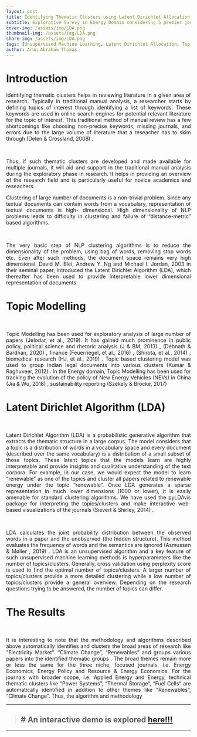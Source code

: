 ```yaml
---
layout: post
title: Identifying Thematic Clusters using Latent Dirichlet Allocation 
subtitle: Explorative Surevy in Energy Domain considering 5 premier journals over a period of 25 years
cover-img: /assets/img/LDA.png
thumbnail-img: /assets/img/LDA.png
share-img: /assets/img/LDA.png
tags: [Unsupervised Machine Learning, Latent Dirichlet Allocation, Topic Modelling, Text Analytics]
author: Arun Abraham Thomas
---
```


# Introduction


<div align="justify">

Identifying thematic clusters helps in reviewing literature in a given area of research.
Typically in traditional manual analysis, a researcher starts by defining topics of interest through
identifying a list of keywords. These keywords are used in online search engines for potential
relevant literature for the topic of interest. This traditional method of manual review has a few
shortcomings like choosing non-precise keywords, missing journals, and errors due to the large
volume of literature that a reseacher has to skim through (Delen & Crossland, 2008) .

</div>

<br>

<div align="justify">

Thus, if such thematic clusters are developed and made available for multiple journals, it
will aid and support in the traditional manual analysis during the exploratory phase in research. It
helps in providing an overview of the research field and is particularly useful for novice
academics and reseachers.

</div>


<div align="justify">

Clustering of large number of documents is a non-trivial problem. Since any textual
documents can contain words from a vocabulary, representation of textual documents is high-
dimensional. High dimensionality of NLP problems leads to difficulty in clustering and failure of
“distance-metric” based algorithms.

</div>

<br>

<div align="justify">

The very basic step of NLP clustering algorithms is to reduce the dimensionality of the
problem, using bag of words, removing stop words etc. Even after such methods, the document
space remains very high dimensional. David M. Blei, Andrew Y. Ng and Michael I. Jordan, 2003 
in their seminal paper, introduced the Latent Dirichlet Algorithm (LDA), which thereafter has
been used to provide interpretable lower dimensional representation of documents.

</div>




# Topic Modelling

<br>

<div align="justify">
  
Topic Modelling has been used for exploratory analysis of large number of papers
(Jelodar, et al., 2019). It has gained much prominence in public policy, political science
and rhetoric analysis (J & BM, 2013) , (Debnath &amp; Bardhan, 2020) , finance (Feuerriegel, et al.,
2016) , (Shirota, et al., 2014) , biomedical research (HJ, et al., 2019) . Topic based clustering
model was used to group Indian legal documents into various clusters (Kumar & Raghuveer,
2012) . In the Energy domain, Topic Modelling has been used for tracking the evolution of the
policy of New Energy Vehicles (NEVs) in China (Jia & Wu, 2018) , sustainability reporting
(Székely &  Brocke, 2017)

  
  </div>
  
# Latent Dirichlet Algorithm (LDA)

<br>

<div align="justify">

Latent Dirichlet Algorithm (LDA) is a probabilistic generative algorithm that extracts the
thematic structure in a large corpus. The model considers that a topic is a distribution of words in
a vocabulary space and every document (described over the same vocabulary) is a distribution of
a small subset of those topics. These latent topics that the models learn are highly interpretable
and provide insights and qualitative understanding of the text corpora. For example, in our case,
we would expect the model to learn “renewable” as one of the topics and cluster all papers
related to renewable energy under the topic “renewable”. Once LDA generates a sparse
representation in much lower dimensions (1000 or lower), it is easily amenable for standard clustering algorithms. We have used the pyLDAvis package for interpreting the topics/clusters
and make interactive web-based visualizations of the journals (Sievert & Shirley, 2014) .
  
</div>

<br>


<div align="justify">

LDA calculates the joint probability distribution between the observed words in a paper
and the unobserved (the hidden structure). This method evaluates the frequency of words and the
semantics are ignored (Asmussen & Møller , 2019) . LDA is an unsupervised algorithm and a key
feature of such unsupervised machine learning methods is hyperparameters like the number of
topics/clusters. Generally, cross validation using perplexity score is used to find the optimal
number of topics/clusters. A larger number of topics/clusters provide a more detailed clustering
while a low number of topics/clusters provide a general overview. Depending on the research
questions trying to be answered, the number of topics can differ.
  
 </div>


# The Results

<br>

<div align="justify">

It is interesting to note that the methodology and algorithms described above
automatically identifies and clusters the broad areas of research like “Electricity Market”.
“Climate Change”, “Renewables” and groups various papers into the identified thematic groups
. The broad themes remain more or less the same for the three
niche, focused journals, i.e. Energy Economics, Energy Policy and Resource &amp; Energy
Economics. For the journals with broader scope, i.e. Applied Energy and Energy, technical
thematic clusters like “Power Systems”, “Thermal Storage”, “Fuel Cells” are automatically
identified in addition to other themes like “Renewables”, “Climate Change”. Thus, the algorithm
and methodology


</div>

---



> ## # An  interactive demo is explored <a href="[https://arun-thomas.in/rul/](https://arun-thomas.in/Explorative-Survey-of-Papers-in-Energy/)">here!!!</a>



---
